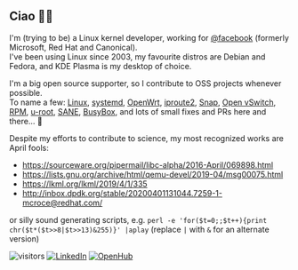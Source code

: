 ## Ciao 👋🏻
I'm (trying to be) a Linux kernel developer, working for [@facebook](http://github.com/facebook) (formerly Microsoft, Red Hat and Canonical).  
I've been using Linux since 2003, my favourite distros are Debian and Fedora, and KDE Plasma is my desktop of choice.

I'm a big open source supporter, so I contribute to OSS projects whenever possible.  
To name a few:
[Linux](https://github.com/torvalds/linux/commits?author=teknoraver),
[systemd](https://github.com/systemd/systemd/commits?author=teknoraver),
[OpenWrt](https://github.com/openwrt/openwrt/commits?author=teknoraver),
[iproute2](https://github.com/shemminger/iproute2/commits?author=teknoraver),
[Snap](https://github.com/snapcore/snapd/commits?author=teknoraver),
[Open vSwitch](https://github.com/openvswitch/ovs/commits?author=teknoraver),
[RPM](https://github.com/rpm-software-management/rpm/commits?author=teknoraver),
[u-root](https://github.com/u-root/u-root/commits?author=teknoraver),
[SANE](https://gitlab.com/sane-project/backends/-/commits/master?author=Matteo%20Croce),
[BusyBox](https://git.busybox.net/busybox/log/?qt=grep&q=Matteo+Croce),
and lots of small fixes and PRs here and there... 🙂

Despite my efforts to contribute to science, my most recognized works are April fools:
* https://sourceware.org/pipermail/libc-alpha/2016-April/069898.html
* https://lists.gnu.org/archive/html/qemu-devel/2019-04/msg00075.html
* https://lkml.org/lkml/2019/4/1/335
* http://inbox.dpdk.org/stable/20200401131044.7259-1-mcroce@redhat.com/

or silly sound generating scripts, e.g. `perl -e 'for($t=0;;$t++){print chr($t*($t>>8|$t>>13)&255)}' |aplay` (replace `|` with `&` for an alternate version)

![visitors](https://visitor-badge.glitch.me/badge?page_id=teknoraver.teknoraver)
[![LinkedIn](https://img.shields.io/badge/LinkedIn--_.svg?style=social&logo=linkedin)](https://www.linkedin.com/in/teknoraver/)
[![OpenHub](https://www.openhub.net/accounts/teknoraver/widgets/account_tiny?format=gif)](https://www.openhub.net/accounts/teknoraver)
